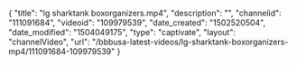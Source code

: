 {
    "title": "lg sharktank boxorganizers.mp4",
    "description": "",
    "channelid": "111091684",
    "videoid": "109979539",
    "date_created": "1502520504",
    "date_modified": "1504049175",
    "type": "captivate",
    "layout": "channelVideo",
    "url": "\/bbbusa-latest-videos\/lg-sharktank-boxorganizers-mp4\/111091684-109979539"
}